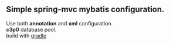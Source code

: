 ## Simple spring-mvc mybatis configuration.<br/>
  Use both <strong>annotation</strong> and <strong>xml</strong> configuration.<br/>
  <strong>c3p0</strong> database pool.<br/>
  build with <a href="gradle.org">gradle</a>
  



